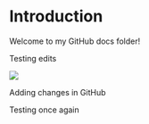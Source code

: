 # Introduction

Welcome to my GitHub docs folder!

Testing edits

![](https://archbee-image-uploads.s3.amazonaws.com/3GUDYkC5JgUWgo6RW8piO-jyNdp2sKZXvP31NFViw1R-20250819-180621.jpeg)

Adding changes in GitHub

Testing once again
